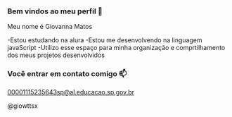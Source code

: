 ### Bem vindos ao meu perfil 🦋

Meu nome é Giovanna Matos

-Estou estudando na alura
-Estou me desenvolvendo na linguagem javaScript
-Utilizo esse espaço para minha organização e comprtilhamento dos meus projetos desenvolvidos

### Você entrar em contato comigo 📫

00001115235643sp@al.educacao.sp.gov.br

@giowttsx

